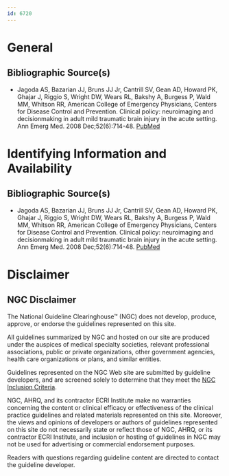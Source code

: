 ```yaml
---
id: 6720
---
```


# General

## Bibliographic Source(s)

- Jagoda AS, Bazarian JJ, Bruns JJ Jr, Cantrill SV, Gean AD, Howard PK, Ghajar J, Riggio S, Wright DW, Wears RL, Bakshy A, Burgess P, Wald MM, Whitson RR, American College of Emergency Physicians, Centers for Disease Control and Prevention. Clinical policy: neuroimaging and decisionmaking in adult mild traumatic brain injury in the acute setting. Ann Emerg Med. 2008 Dec;52(6):714-48. [ PubMed ](http://www.ncbi.nlm.nih.gov/entrez/query.fcgi?cmd=Retrieve&db=pubmed&dopt=Abstract&list_uids=19027497)

# Identifying Information and Availability

## Bibliographic Source(s)

- Jagoda AS, Bazarian JJ, Bruns JJ Jr, Cantrill SV, Gean AD, Howard PK, Ghajar J, Riggio S, Wright DW, Wears RL, Bakshy A, Burgess P, Wald MM, Whitson RR, American College of Emergency Physicians, Centers for Disease Control and Prevention. Clinical policy: neuroimaging and decisionmaking in adult mild traumatic brain injury in the acute setting. Ann Emerg Med. 2008 Dec;52(6):714-48. [ PubMed ](http://www.ncbi.nlm.nih.gov/entrez/query.fcgi?cmd=Retrieve&db=pubmed&dopt=Abstract&list_uids=19027497)

# Disclaimer

## NGC Disclaimer

The National Guideline Clearinghouse™ (NGC) does not develop, produce, approve, or endorse the guidelines represented on this site.

All guidelines summarized by NGC and hosted on our site are produced under the auspices of medical specialty societies, relevant professional associations, public or private organizations, other government agencies, health care organizations or plans, and similar entities.

Guidelines represented on the NGC Web site are submitted by guideline developers, and are screened solely to determine that they meet the [NGC Inclusion Criteria](/help-and-about/summaries/inclusion-criteria).

NGC, AHRQ, and its contractor ECRI Institute make no warranties concerning the content or clinical efficacy or effectiveness of the clinical practice guidelines and related materials represented on this site. Moreover, the views and opinions of developers or authors of guidelines represented on this site do not necessarily state or reflect those of NGC, AHRQ, or its contractor ECRI Institute, and inclusion or hosting of guidelines in NGC may not be used for advertising or commercial endorsement purposes.

Readers with questions regarding guideline content are directed to contact the guideline developer.

